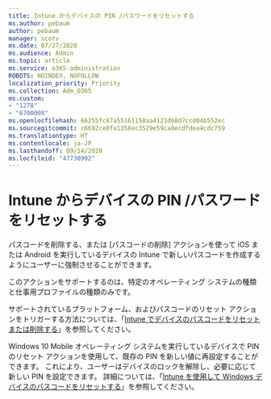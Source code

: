 ```yaml
---
title: Intune からデバイスの PIN /パスワードをリセットする
ms.author: pebaum
author: pebaum
manager: scotv
ms.date: 07/27/2020
ms.audience: Admin
ms.topic: article
ms.service: o365-administration
ROBOTS: NOINDEX, NOFOLLOW
localization_priority: Priority
ms.collection: Adm_O365
ms.custom:
- "1278"
- "6700008"
ms.openlocfilehash: 66255fc87a55161158aa4121d68d7ccd04b552ec
ms.sourcegitcommit: c6692ce0fa1358ec3529e59ca0ecdfdea4cdc759
ms.translationtype: HT
ms.contentlocale: ja-JP
ms.lasthandoff: 09/14/2020
ms.locfileid: "47730992"
---
```

# <a name="device-pinpassword-reset-from-intune"></a>Intune からデバイスの PIN /パスワードをリセットする

パスコードを削除する、または [パスコードの削除] アクションを使って iOS または Android を実行しているデバイスの Intune で新しいパスコードを作成するようにユーザーに強制させることができます。

このアクションをサポートするのは、特定のオペレーティング システムの種類と仕事用プロファイルの種類のみです。

サポートされているプラットフォーム、およびパスコードのリセット アクションをトリガーする方法については、「[Intune でデバイスのパスコードをリセットまたは削除する](https://docs.microsoft.com/intune/device-passcode-reset)」を参照してください。

Windows 10 Mobile オペレーティング システムを実行しているデバイスで PIN のリセット アクションを使用して、既存の PIN を新しい値に再設定することができます。 これにより、ユーザーはデバイスのロックを解除し、必要に応じて新しい PIN を設定できます。 詳細については、「[Intune を使用して Windows デバイスのパスコードをリセットする](https://docs.microsoft.com/intune/device-windows-pin-reset)」を参照してください。